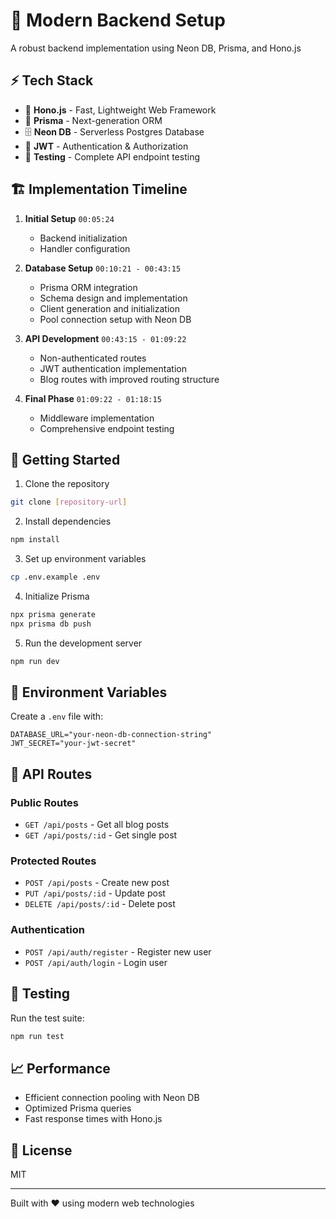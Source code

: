 # 🚀 Modern Backend Setup

A robust backend implementation using Neon DB, Prisma, and Hono.js

## ⚡ Tech Stack

- 🎯 **Hono.js** - Fast, Lightweight Web Framework
- 🔋 **Prisma** - Next-generation ORM
- 🗄️ **Neon DB** - Serverless Postgres Database
- 🔑 **JWT** - Authentication & Authorization
- 🧪 **Testing** - Complete API endpoint testing

## 🏗️ Implementation Timeline

1. **Initial Setup** `00:05:24`
   - Backend initialization
   - Handler configuration

2. **Database Setup** `00:10:21 - 00:43:15`
   - Prisma ORM integration
   - Schema design and implementation
   - Client generation and initialization
   - Pool connection setup with Neon DB

3. **API Development** `00:43:15 - 01:09:22`
   - Non-authenticated routes
   - JWT authentication implementation
   - Blog routes with improved routing structure

4. **Final Phase** `01:09:22 - 01:18:15`
   - Middleware implementation
   - Comprehensive endpoint testing

## 🚀 Getting Started

1. Clone the repository
```bash
git clone [repository-url]
```

2. Install dependencies
```bash
npm install
```

3. Set up environment variables
```bash
cp .env.example .env
```

4. Initialize Prisma
```bash
npx prisma generate
npx prisma db push
```

5. Run the development server
```bash
npm run dev
```

## 🔑 Environment Variables

Create a `.env` file with:
```env
DATABASE_URL="your-neon-db-connection-string"
JWT_SECRET="your-jwt-secret"
```

## 📝 API Routes

### Public Routes
- `GET /api/posts` - Get all blog posts
- `GET /api/posts/:id` - Get single post

### Protected Routes
- `POST /api/posts` - Create new post
- `PUT /api/posts/:id` - Update post
- `DELETE /api/posts/:id` - Delete post

### Authentication
- `POST /api/auth/register` - Register new user
- `POST /api/auth/login` - Login user

## 🧪 Testing

Run the test suite:
```bash
npm run test
```

## 📈 Performance

- Efficient connection pooling with Neon DB
- Optimized Prisma queries
- Fast response times with Hono.js

## 📜 License

MIT

---
Built with ❤️ using modern web technologies
